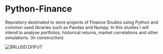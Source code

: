 # Python-Finance
Repository destinated to store projects of Finance Studies using Python and common used libraries such as Pandas and Numpy. In this studies I will intend to analyse portfolios, historical returns, market correlations and other simulations. (In construction)

![BRLUSD.DI1FUT](\Users\User\Desktop\BRLUSD.DI1FUT.png?raw=true "BRLUSD.DI1FUT")

